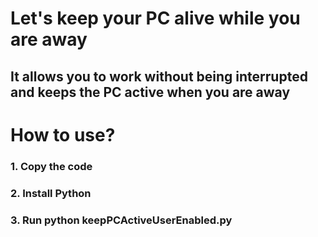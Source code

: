# Let's keep your PC alive while you are away

## It allows you to work without being interrupted and keeps the PC active when you are away

# How to use?

### 1. Copy the code

### 2. Install Python

### 3. Run python keepPCActiveUserEnabled.py
